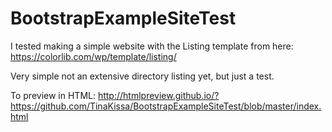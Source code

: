 # BootstrapExampleSiteTest

I tested making a simple website with the Listing template from here:
https://colorlib.com/wp/template/listing/

Very simple not an extensive directory listing yet, but just a test.

To preview in HTML:
http://htmlpreview.github.io/?https://github.com/TinaKissa/BootstrapExampleSiteTest/blob/master/index.html


